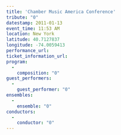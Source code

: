 ```yaml
---
title: 'Chamber Music America Conference'
tribute: "0"
datestamp: 2011-01-13
event_time: 11:53 AM
location: New York
latitude: 40.7127837
longitude: -74.0059413
performance_url: 
ticket_information_url: 
program: 
  -
    composition: "0"
guest_performers: 
  -
    guest_performer: "0"
ensembles: 
  -
    ensemble: "0"
conductors: 
  -
    conductor: "0"
---
```

